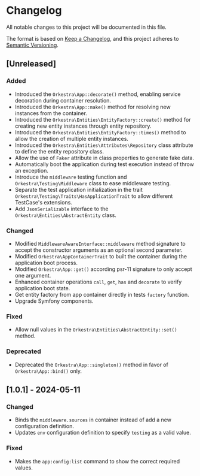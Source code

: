 # Changelog

All notable changes to this project will be documented in this file.

The format is based on [Keep a Changelog](https://keepachangelog.com/en/1.1.0/),
and this project adheres to [Semantic Versioning](https://semver.org/spec/v2.0.0.html).

## [Unreleased]

### Added

- Introduced the `Orkestra\App::decorate()` method, enabling service decoration during container resolution.
- Introduced the `Orkestra\App::make()` method for resolving new instances from the container.
- Introduced the `Orkestra\Entities\EntityFactory::create()` method for creating new entity instances through entity repository.
- Introduced the `Orkestra\Entities\EntityFactory::times()` method to allow the creation of multiple entity instances.
- Introduced the `Orkestra\Entities\Attributes\Repository` class attribute to define the entity repository class.
- Allow the use of `Faker` attribute in class properties to generate fake data.
- Automatically boot the application during test execution instead of throw an exception.
- Introduce the `middleware` testing function and `Orkestra\Testing\Middleware` class to ease middleware testing.
- Separate the test application initialization in the trait `Orkestra\Testing\Traits\HasApplicationTrait` to allow different TestCase's extensions.
- Add `JsonSerializable` interface to the `Orkestra\Entities\AbstractEntity` class.

### Changed

- Modified `MiddlewareAwareInterface::middleware` method signature to accept the constructor arguments as an optional second parameter.
- Modified `Orkestra\AppContainerTrait` to built the container during the application boot process.
- Modified `Orkestra\App::get()` according psr-11 signature to only accept one argument.
- Enhanced container operations `call`, `get`, `has` and `decorate` to verify application boot state.
- Get entity factory from app container directly in tests `factory` function.
- Upgrade Symfony components.

### Fixed

- Allow null values in the `Orkestra\Entities\AbstractEntity::set()` method.

### Deprecated

- Deprecated the `Orkestra\App::singleton()` method in favor of `Orkestra\App::bind()` only.

## [1.0.1] - 2024-05-11

### Changed

- Binds the `middleware.sources` in container instead of add a new configuration definition.
- Updates `env` configuration definition to specify `testing` as a valid value.

### Fixed

- Makes the `app:config:list` command to show the correct required values.
